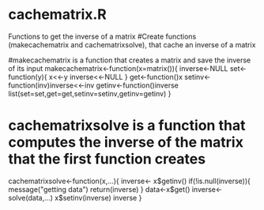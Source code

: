 # cachematrix.R
Functions to get the inverse of a matrix
#Create functions (makecachematrix and cachematrixsolve), that cache an inverse of a matrix

#makecachematrix is a function that creates a matrix and save the inverse of its input
makecachematrix<-function(x=matrix()){
  inverse<-NULL
  set<-function(y){
    x<<-y
    inverse<<-NULL
  }
  get<-function()x
  setinv<-function(inv)inverse<<-inv
  getinv<-function()inverse
  list(set=set,get=get,setinv=setinv,getinv=getinv)
}
# cachematrixsolve is a function that computes the inverse of the matrix that the first function creates
cachematrixsolve<-function(x,...){
  inverse<- x$getinv()
  if(!is.null(inverse)){
    message("getting data")
    return(inverse)
  }
  data<-x$get()
  inverse<-solve(data,...)
  x$setinv(inverse)
  inverse
}

